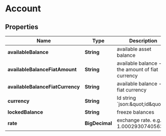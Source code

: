 

# Account


## Properties

| Name | Type | Description | Notes |
|------------ | ------------- | ------------- | -------------|
|**availableBalance** | **String** | available asset balance |  [optional] |
|**availableBalanceFiatAmount** | **String** | available balance - the amount of fiat currency |  [optional] |
|**availableBalanceFiatCurrency** | **String** | available balance - fiat currency |  [optional] |
|**currency** | **String** | Id            string &#x60;json:\&quot;id\&quot;&#x60; |  [optional] |
|**lockedBalance** | **String** | freeze balances |  [optional] |
|**rate** | **BigDecimal** | exchange rate. e.g.: 1.000293074056343 |  [optional] |



